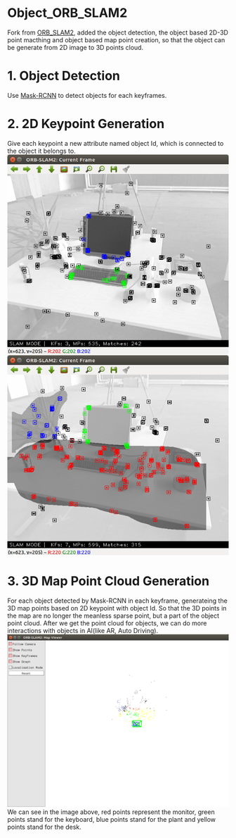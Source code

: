 # Object_ORB_SLAM2
Fork from [ORB_SLAM2](https://github.com/raulmur/ORB_SLAM2), added the object detection, the object based 2D-3D point macthing and object based map point creation, so that the object can be generate from 2D image to 3D points cloud.

# 1. Object Detection
Use [Mask-RCNN](https://github.com/matterport/Mask_RCNN) to detect objects for each keyframes.

# 2. 2D Keypoint Generation
Give each keypoint a new attribute named object Id, which is connected to the object it belongs to.
![obj1](/res/obj1.png)
![obj2](/res/obj2.png)

# 3. 3D Map Point Cloud Generation
For each object detected by Mask-RCNN in each keyframe, generateing the 3D map points based on 2D keypoint with object Id. So that the 3D points in the map are no longer the meanless sparse point, but a part of the object point cloud. After we get the point cloud for objects, we can do more interactions with objects in AI(like AR, Auto Driving).
![map](/res/mappoint.png)
We can see in the image above, red points represent the monitor, green points stand for the keyboard, blue points stand for the plant and yellow points stand for the desk.
